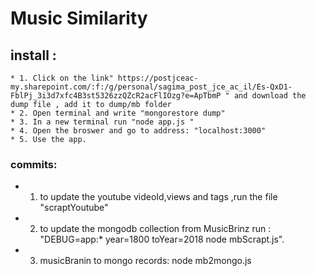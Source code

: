 # Music Similarity

## install :
    * 1. Click on the link" https://postjceac-my.sharepoint.com/:f:/g/personal/sagima_post_jce_ac_il/Es-QxD1-FblPj_3i3d7xfc4B3st5326zzQZcR2acFlIOzg?e=ApTbmP " and download the dump file , add it to dump/mb folder
    * 2. Open terminal and write "mongorestore dump"
    * 3. In a new terminal run "node app.js "
    * 4. Open the broswer and go to address: "localhost:3000"
    * 5. Use the app.
    
### commits:
   *  1. to update the youtube videoId,views and tags ,run the file "scraptYoutube"
   * 2. to update the mongodb collection from MusicBrinz run : "DEBUG=app:* year=1800 toYear=2018 node mbScrapt.js".
   * 3. musicBranin to mongo records: node mb2mongo.js



